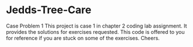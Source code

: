 # Jedds-Tree-Care
Case Problem 1
This project is case 1 in chapter 2 coding lab assignment. It provides the solutions for exercises requested.
This code is offered to you for reference if you are stuck on some of the exercises. Cheers.


